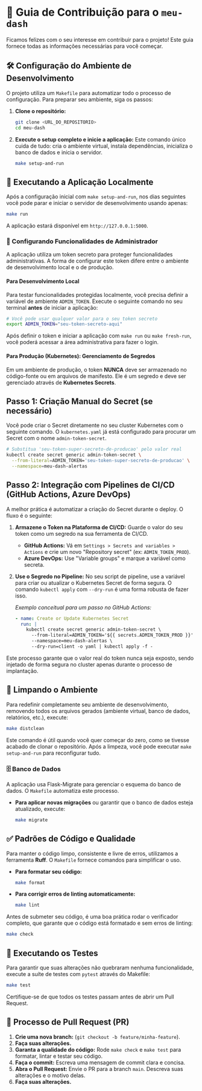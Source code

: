 # 🤝 Guia de Contribuição para o `meu-dash`

Ficamos felizes com o seu interesse em contribuir para o projeto! Este guia fornece todas as informações necessárias para você começar.

## 🛠️ Configuração do Ambiente de Desenvolvimento

O projeto utiliza um `Makefile` para automatizar todo o processo de configuração. Para preparar seu ambiente, siga os passos:

1. **Clone o repositório:**

    ```bash
    git clone <URL_DO_REPOSITORIO>
    cd meu-dash
    ```

2. **Execute o setup completo e inicie a aplicação:**
    Este comando único cuida de tudo: cria o ambiente virtual, instala dependências, inicializa o banco de dados e inicia o servidor.

    ```bash
    make setup-and-run
    ```

## 🚀 Executando a Aplicação Localmente

Após a configuração inicial com `make setup-and-run`, nos dias seguintes você pode parar e iniciar o servidor de desenvolvimento usando apenas:

```bash
make run
```

A aplicação estará disponível em `http://127.0.0.1:5000`.

### 🔑 Configurando Funcionalidades de Administrador

A aplicação utiliza um token secreto para proteger funcionalidades administrativas. A forma de configurar este token difere entre o ambiente de desenvolvimento local e o de produção.

#### Para Desenvolvimento Local

Para testar funcionalidades protegidas localmente, você precisa definir a variável de ambiente `ADMIN_TOKEN`. Execute o seguinte comando no seu terminal **antes** de iniciar a aplicação:

```bash
# Você pode usar qualquer valor para o seu token secreto
export ADMIN_TOKEN="seu-token-secreto-aqui"
```

Após definir o token e iniciar a aplicação com `make run` ou `make fresh-run`, você poderá acessar a área administrativa para fazer o login.

#### Para Produção (Kubernetes): Gerenciamento de Segredos

Em um ambiente de produção, o token **NUNCA** deve ser armazenado no código-fonte ou em arquivos de manifesto. Ele é um segredo e deve ser gerenciado através de **Kubernetes Secrets**.

## Passo 1: Criação Manual do Secret (se necessário)

Você pode criar o Secret diretamente no seu cluster Kubernetes com o seguinte comando. O `kubernetes.yaml` já está configurado para procurar um Secret com o nome `admin-token-secret`.

```bash
# Substitua 'seu-token-super-secreto-de-producao' pelo valor real
kubectl create secret generic admin-token-secret \
  --from-literal=ADMIN_TOKEN='seu-token-super-secreto-de-producao' \
  --namespace=meu-dash-alertas
```

## Passo 2: Integração com Pipelines de CI/CD (GitHub Actions, Azure DevOps)

A melhor prática é automatizar a criação do Secret durante o deploy. O fluxo é o seguinte:

1. **Armazene o Token na Plataforma de CI/CD:** Guarde o valor do seu token como um segredo na sua ferramenta de CI/CD.
    * **GitHub Actions:** Vá em `Settings > Secrets and variables > Actions` e crie um novo "Repository secret" (ex: `ADMIN_TOKEN_PROD`).
    * **Azure DevOps:** Use "Variable groups" e marque a variável como secreta.

2. **Use o Segredo no Pipeline:** No seu script de pipeline, use a variável para criar ou atualizar o Kubernetes Secret de forma segura. O comando `kubectl apply` com `--dry-run` é uma forma robusta de fazer isso.

    *Exemplo conceitual para um passo no GitHub Actions:*

    ```yaml
    - name: Create or Update Kubernetes Secret
      run: |
        kubectl create secret generic admin-token-secret \
          --from-literal=ADMIN_TOKEN='${{ secrets.ADMIN_TOKEN_PROD }}' \
          --namespace=meu-dash-alertas \
          --dry-run=client -o yaml | kubectl apply -f -
    ```

Este processo garante que o valor real do token nunca seja exposto, sendo injetado de forma segura no cluster apenas durante o processo de implantação.

## 🧹 Limpando o Ambiente

Para redefinir completamente seu ambiente de desenvolvimento, removendo todos os arquivos gerados (ambiente virtual, banco de dados, relatórios, etc.), execute:

```bash
make distclean
```

Este comando é útil quando você quer começar do zero, como se tivesse acabado de clonar o repositório. Após a limpeza, você pode executar `make setup-and-run` para reconfigurar tudo.

### 🗄️ Banco de Dados

A aplicação usa Flask-Migrate para gerenciar o esquema do banco de dados. O `Makefile` automatiza este processo.

* **Para aplicar novas migrações** ou garantir que o banco de dados esteja atualizado, execute:

    ```bash
    make migrate
    ```

## ✅ Padrões de Código e Qualidade

Para manter o código limpo, consistente e livre de erros, utilizamos a ferramenta **Ruff**. O `Makefile` fornece comandos para simplificar o uso.

* **Para formatar seu código:**

    ```bash
    make format
    ```

* **Para corrigir erros de linting automaticamente:**

    ```bash
    make lint
    ```

Antes de submeter seu código, é uma boa prática rodar o verificador completo, que garante que o código está formatado e sem erros de linting:

```bash
make check
```

## 🧪 Executando os Testes

Para garantir que suas alterações não quebraram nenhuma funcionalidade, execute a suíte de testes com `pytest` através do Makefile:

```bash
make test
```

Certifique-se de que todos os testes passam antes de abrir um Pull Request.

## 📄 Processo de Pull Request (PR)

1. **Crie uma nova branch:** (`git checkout -b feature/minha-feature`).
2. **Faça suas alterações.**
3. **Garanta a qualidade do código:** Rode `make check` e `make test` para formatar, lintar e testar seu código.
4. **Faça o commit:** Escreva uma mensagem de commit clara e concisa.
5. **Abra o Pull Request:** Envie o PR para a branch `main`. Descreva suas alterações e o motivo delas.
6. **Faça suas alterações.**
